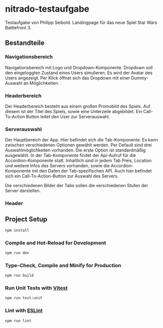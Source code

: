 # nitrado-testaufgabe

Testaufgabe von Philipp Seibold.
Landingpage für das neue Spiel Star Wars Battlefront 3.

## Bestandteile

### Navigationsbereich

Navigationsbereich mit Logo und Dropdown-Komponente. Dropdown soll den eingeloggten Zustand eines Users simulieren. Es wird der Avatar des Users angezeigt. Per Klick öffnet sich das Dropdown mit einer Dummy-Auswahl an Möglichkeiten.

### Headerbereich

Der Headerbereich besteht aus einem großen Promobild des Spiels. Auf diesem ist der Titel des Spiels, sowie eine Unterzeile abgebildet. Ein Call-To-Action Button leitet den User zur Serverauswahl.

### Serverauswahl

Der Hauptbereich der App. Hier befindet sich die Tab-Komponente. Es kann zwischen verschiedenen Optionen gewählt werden. Per Default sind drei Auswahlmöglichkeiten vorhanden. Die erste Option ist standardmäßig ausgewählt. In der Tab-Komponente findet der Api-Aufruf für die Accordion-Komponente statt. Inhaltlich sind in jedem Tab Preis, Location und weitere Infos des Servers vorhanden, sowie die Accordion-Komponente mit den Daten der Tab-spezifischen API. Auch hier befindet sich ein Call-To-Action-Button zur Auswahl des Servers.

Die verschiedenen Bilder der Tabs sollen die verschiedenen Stufen der Server darstellen.

### Header

## Project Setup

```sh
npm install
```

### Compile and Hot-Reload for Development

```sh
npm run dev
```

### Type-Check, Compile and Minify for Production

```sh
npm run build
```

### Run Unit Tests with [Vitest](https://vitest.dev/)

```sh
npm run test:unit
```

### Lint with [ESLint](https://eslint.org/)

```sh
npm run lint
```
